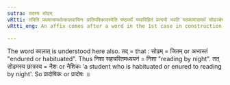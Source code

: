 ```yaml
---
sutra: तदस्य सोढम्
vRtti: तदिति प्रथमासमर्थात्कालवाचिनः प्रातिपदिकादस्येति षष्ठ्यर्थे यथाविहितं प्रत्ययो भवति यत्प्रथमासमर्थं सोढञ्चेत्तद्भवति ॥
vRtti_eng: An affix comes after a word in the 1st case in construction denoting time, in the sense of 'this is his habit or endurance'.

---
```

The word कालात् is understood here also. तद् = that : सोढम् = जितम् or अभ्यस्तं "endured or habituated". Thus निशा सहचरितमध्ययनं = निशा "reading by night". तत् सोढमस्य छात्रस्य = नैशः or नैशिकः 'a student who is habituated or enured to reading by night'. So प्रादोषिकः or प्रादोषः ॥